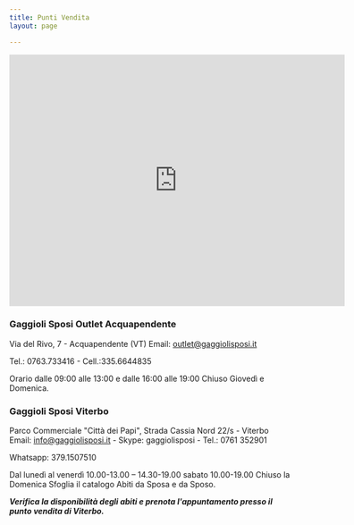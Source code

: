```yaml
---
title: Punti Vendita
layout: page

---
```

<iframe src="https://www.google.com/maps/embed?pb=!1m18!1m12!1m3!1d2944.3937207759!2d12.086492515906535!3d42.44063827918167!2m3!1f0!2f0!3f0!3m2!1i1024!2i768!4f13.1!3m3!1m2!1s0x132f2cb934a9c97b%3A0xb45f3eaf60e7caf7!2sGaggioli+Sposi!5e0!3m2!1sit!2sit!4v1538406205686" width="600" height="450" frameborder="0" style="border:0" allowfullscreen></iframe>

### Gaggioli Sposi Outlet Acquapendente

Via del Rivo, 7 - Acquapendente (VT) Email: outlet@gaggiolisposi.it

Tel.: 0763.733416 - Cell.:335.6644835

Orario dalle 09:00 alle 13:00 e dalle 16:00 alle 19:00 Chiuso Giovedì e Domenica. 

### Gaggioli Sposi Viterbo 

Parco Commerciale "Città dei Papi", Strada Cassia Nord 22/s - Viterbo Email: info@gaggiolisposi.it - Skype: gaggiolisposi - Tel.: 0761 352901

Whatsapp: 379.1507510

Dal lunedì al venerdì 10.00-13.00 – 14.30-19.00 sabato 10.00-19.00 Chiuso la Domenica Sfoglia il catalogo Abiti da Sposa e da Sposo.


**_Verifica la disponibilità degli abiti e prenota l'appuntamento presso il punto vendita di Viterbo._**